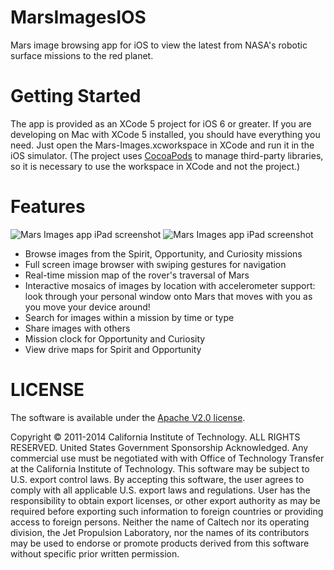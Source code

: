 MarsImagesIOS
=============

Mars image browsing app for iOS to view the latest from NASA's robotic surface missions to the red planet.

Getting Started
===============

The app is provided as an XCode 5 project for iOS 6 or greater. If you are developing on Mac with XCode 5 installed, you should have everything you need. Just open the Mars-Images.xcworkspace in XCode and run it in the iOS simulator. (The project uses [CocoaPods](http://cocoapods.org) to manage third-party libraries, so it is necessary to use the workspace in XCode and not the project.)

Features
========

![Mars Images app iPad screenshot](http://opslabjpl.github.io/MarsImagesIOS/images/iPhoneMSLNavcam2.png?raw=true) ![Mars Images app iPad screenshot](http://opslabjpl.github.io/MarsImagesIOS/images/iPadMastcamColor7.png?raw=true)

- Browse images from the Spirit, Opportunity, and Curiosity missions
- Full screen image browser with swiping gestures for navigation
- Real-time mission map of the rover's traversal of Mars
- Interactive mosaics of images by location with accelerometer support: look through your personal window onto Mars that moves with you as you move your device around!
- Search for images within a mission by time or type
- Share images with others
- Mission clock for Opportunity and Curiosity
- View drive maps for Spirit and Opportunity

LICENSE
=======

The software is available under the [Apache V2.0 license](https://github.com/OpsLabJPL/MarsImagesIOS/blob/master/LICENSE.txt).

Copyright © 2011-2014 California Institute of Technology. ALL RIGHTS
RESERVED. United States Government Sponsorship Acknowledged. Any 
commercial use must be negotiated with with Office of Technology 
Transfer at the California Institute of Technology. This software may 
be subject to U.S. export control laws. By accepting this software, 
the user agrees to comply with all applicable U.S. export laws and 
regulations. User has the responsibility to obtain export licenses, 
or other export authority as may be required before exporting such 
information to foreign countries or providing access to foreign 
persons. Neither the name of Caltech nor its operating division, the
Jet Propulsion Laboratory, nor the names of its contributors may be
used to endorse or promote products derived from this software 
without specific prior written permission.

